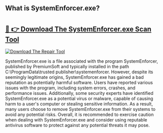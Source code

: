 ## What is SystemEnforcer.exe? 

# <h2><a href="https://exedetect.com/download.php?SystemEnforcer.exe">🔗 👉 Download The SystemEnforcer.exe Scan Tool</a></h2>

[![Download The Repair Tool](https://exedetect.com/download-button.jpg)](https://exedetect.com/download.php?SystemEnforcer.exe)

SystemEnforcer.exe is a file associated with the program SystemEnforcer, published by PremiumSoft and typically installed in the path C:\ProgramData\trusted publisher\systemenforcer. However, despite its seemingly legitimate origins, SystemEnforcer.exe has gained a bad reputation as potentially harmful software. Users have reported various issues with the program, including system errors, crashes, and performance issues. Additionally, some security experts have identified SystemEnforcer.exe as a potential virus or malware, capable of causing harm to a user's computer or stealing sensitive information. As a result, many users choose to remove SystemEnforcer.exe from their systems to avoid any potential risks. Overall, it is recommended to exercise caution when dealing with SystemEnforcer.exe and consider using reputable antivirus software to protect against any potential threats it may pose.